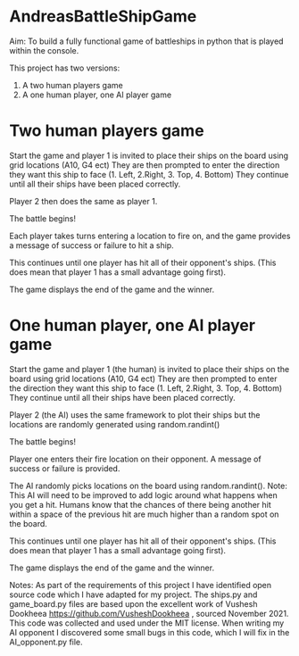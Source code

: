 # AndreasBattleShipGame

Aim: To build a fully functional game of battleships in python that is played within the console. 

This project has two versions: 
1. A two human players game 
2. A one human player, one AI player game

# Two human players game

Start the game and player 1 is invited to place their ships on the board using grid locations (A10, G4 ect)
They are then prompted to enter the direction they want this ship to face (1. Left, 2.Right, 3. Top, 4. Bottom)
They continue until all their ships have been placed correctly. 

Player 2 then does the same as player 1. 

The battle begins!

Each player takes turns entering a location to fire on, and the game provides a message of success or failure to hit a ship.

This continues until one player has hit all of their opponent's ships. (This does mean that player 1 has a small advantage going first).

The game displays the end of the game and the winner.


# One human player, one AI player game

Start the game and player 1 (the human) is invited to place their ships on the board using grid locations (A10, G4 ect)
They are then prompted to enter the direction they want this ship to face (1. Left, 2.Right, 3. Top, 4. Bottom)
They continue until all their ships have been placed correctly. 

Player 2 (the AI) uses the same framework to plot their ships but the locations are randomly generated using random.randint()

The battle begins!

Player one enters their fire location on their opponent. A message of success or failure is provided. 

The AI randomly picks locations on the board using random.randint(). 
Note: This AI will need to be improved to add logic around what happens when you get a hit.
Humans know that the chances of there being another hit within a space of the previous hit are much higher than a random spot on the board. 

This continues until one player has hit all of their opponent's ships. (This does mean that player 1 has a small advantage going first).

The game displays the end of the game and the winner.


Notes: 
As part of the requirements of this project I have identified open source code which I have adapted for my project. 
The ships.py and game_board.py files are based upon the excellent work of Vushesh Dookheea https://github.com/VusheshDookheea , sourced November 2021.
This code was collected and used under the MIT license. 
When writing my AI opponent I discovered some small bugs in this code, which I will fix in the AI_opponent.py file.
